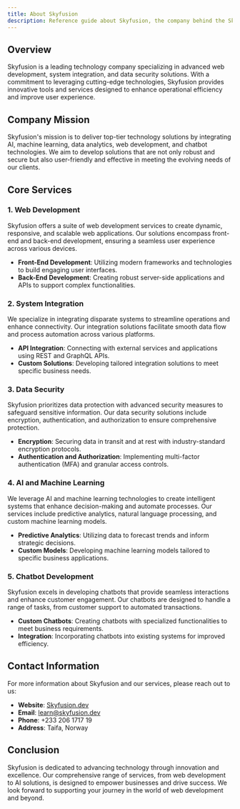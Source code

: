 ```yaml
---
title: About Skyfusion
description: Reference guide about Skyfusion, the company behind the Skyfusion.dev platform.
---
```


## Overview

Skyfusion is a leading technology company specializing in advanced web development, system integration, and data security solutions. With a commitment to leveraging cutting-edge technologies, Skyfusion provides innovative tools and services designed to enhance operational efficiency and improve user experience.

## Company Mission

Skyfusion's mission is to deliver top-tier technology solutions by integrating AI, machine learning, data analytics, web development, and chatbot technologies. We aim to develop solutions that are not only robust and secure but also user-friendly and effective in meeting the evolving needs of our clients.

## Core Services

### 1. **Web Development**

Skyfusion offers a suite of web development services to create dynamic, responsive, and scalable web applications. Our solutions encompass front-end and back-end development, ensuring a seamless user experience across various devices.

- **Front-End Development**: Utilizing modern frameworks and technologies to build engaging user interfaces.
- **Back-End Development**: Creating robust server-side applications and APIs to support complex functionalities.

### 2. **System Integration**

We specialize in integrating disparate systems to streamline operations and enhance connectivity. Our integration solutions facilitate smooth data flow and process automation across various platforms.

- **API Integration**: Connecting with external services and applications using REST and GraphQL APIs.
- **Custom Solutions**: Developing tailored integration solutions to meet specific business needs.

### 3. **Data Security**

Skyfusion prioritizes data protection with advanced security measures to safeguard sensitive information. Our data security solutions include encryption, authentication, and authorization to ensure comprehensive protection.

- **Encryption**: Securing data in transit and at rest with industry-standard encryption protocols.
- **Authentication and Authorization**: Implementing multi-factor authentication (MFA) and granular access controls.

### 4. **AI and Machine Learning**

We leverage AI and machine learning technologies to create intelligent systems that enhance decision-making and automate processes. Our services include predictive analytics, natural language processing, and custom machine learning models.

- **Predictive Analytics**: Utilizing data to forecast trends and inform strategic decisions.
- **Custom Models**: Developing machine learning models tailored to specific business applications.

### 5. **Chatbot Development**

Skyfusion excels in developing chatbots that provide seamless interactions and enhance customer engagement. Our chatbots are designed to handle a range of tasks, from customer support to automated transactions.

- **Custom Chatbots**: Creating chatbots with specialized functionalities to meet business requirements.
- **Integration**: Incorporating chatbots into existing systems for improved efficiency.

## Contact Information

For more information about Skyfusion and our services, please reach out to us:

- **Website**: [Skyfusion.dev](https://www.skyfusion.dev)
- **Email**: learn@skyfusion.dev
- **Phone**: +233 206 1717 19
- **Address**: Taifa, Norway

## Conclusion

Skyfusion is dedicated to advancing technology through innovation and excellence. Our comprehensive range of services, from web development to AI solutions, is designed to empower businesses and drive success. We look forward to supporting your journey in the world of web development and beyond.

